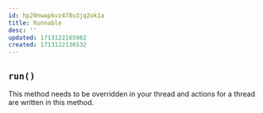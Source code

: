 ```yaml
---
id: hp20nwapkvz478u3jq2ok1a
title: Runnable
desc: ''
updated: 1713122165962
created: 1713122136532
---
```



## `run()` 

This method needs to be overridden in your thread and actions for a thread are written in this method.
